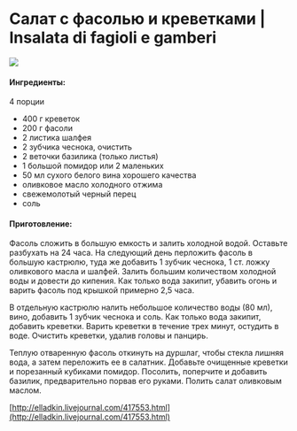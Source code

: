 ﻿---
image: https://s-media-cache-ak0.pinimg.com/564x/22/a9/0f/22a90f7c079ba78d8d73a5e9c4ac558e.jpg
---
# Салат с фасолью и креветками \| Insalata di fagioli e gamberi

![](https://s-media-cache-ak0.pinimg.com/564x/22/a9/0f/22a90f7c079ba78d8d73a5e9c4ac558e.jpg)

#### Ингредиенты:

4 порции

* 400 г креветок 
* 200 г фасоли 
* 2 листика шалфея 
* 2 зубчика чеснока, очистить 
* 2 веточки базилика \(только листья\) 
* 1 большой помидор или 2 маленьких 
* 50 мл сухого белого вина хорошего качества 
* оливковое масло холодного отжима 
* свежемолотый черный перец 
* соль 

#### Приготовление:

Фасоль сложить в большую емкость и залить холодной водой. Оставьте разбухать на 24 часа. На следующий день перложить фасоль в большую кастрюлю, туда же добавить 1 зубчик чеснока, 1 ст. ложку оливкового масла и шалфей. Залить большим количеством холодной воды и довести до кипения. Как только вода закипит, убавить огонь и варить фасоль под крышкой примерно 2,5 часа.

В отдельную кастрюлю налить небольшое количество воды \(80 мл\), вино, добавить 1 зубчик чеснока и соль. Как только вода закипит, добавить креветки. Варить креветки в течение трех минут, остудить в воде. Очистить креветки, удалив головы и панцирь.

Теплую отваренную фасоль откинуть на дуршлаг, чтобы стекла лишняя вода, а затем переложить ее в салатник. Добавьте очищенные креветки и порезанный кубиками помидор. Посолить, поперчите и добавить базилик, предварительно порвав его руками. Полить салат оливковым маслом.

[http://elladkin.livejournal.com/417553.html](http://elladkin.livejournal.com/417553.html)

